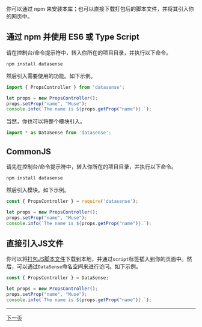 你可以通过 npm 来安装本库；也可以直接下载打包后的脚本文件，并将其引入你的网页中。

## 通过 npm 并使用 ES6 或 Type Script

请在控制台/命令提示符中，转入你所在的项目目录，并执行以下命令。

```
npm install datasense
```

然后引入需要使用的功能。如下示例。

```typescript
import { PropsController } from 'datasense';

let props = new PropsController();
props.setProp("name", "Muse");
console.info(`The name is ${props.getProp("name")}.`);
```

当然，你也可以将整个模块引入。


```typescript
import * as DataSense from 'datasense';
```

## CommonJS

请先在控制台/命令提示符中，转入你所在的项目目录，并执行以下命令。

```
npm install datasense
```

然后引入模块。如下示例。

```typescript
const { PropsController } = require('datasense');

let props = new PropsController();
props.setProp("name", "Muse");
console.info(`The name is ${props.getProp("name")}.`);
```

## 直接引入JS文件

你可以将[打包JS脚本文件](./dist/index.js)下载到本地，并通过`script`标签插入到你的页面中。然后，可以通过`DataSense`命名空间来进行访问。如下示例。

```typescript
const { PropsController } = DataSense;

let props = new PropsController();
props.setProp("name", "Muse");
console.info(`The name is ${props.getProp("name")}.`);
```

---

[下一页](./renwu.md)
